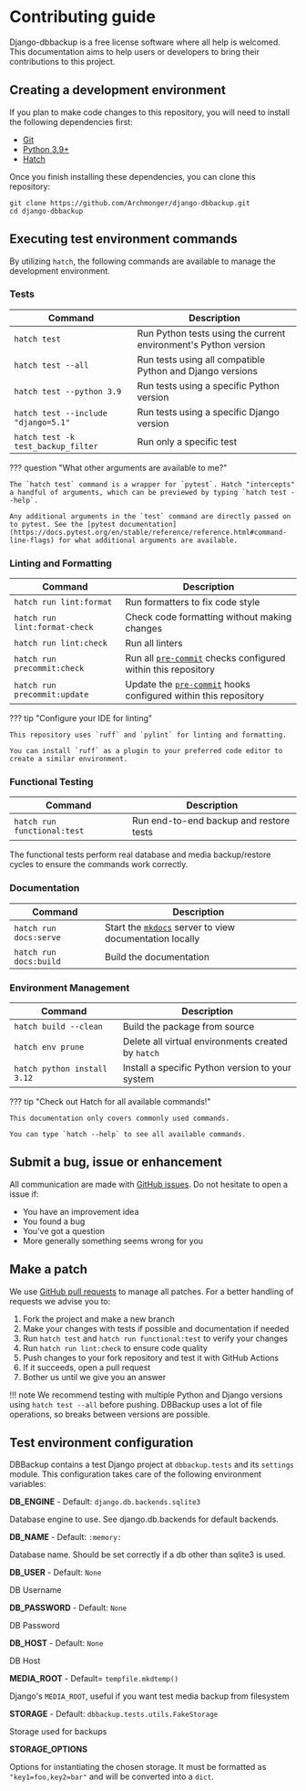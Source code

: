 # Contributing guide

Django-dbbackup is a free license software where all help is welcomed. This
documentation aims to help users or developers to bring their contributions
to this project.

## Creating a development environment

If you plan to make code changes to this repository, you will need to install the following dependencies first:

-   [Git](https://git-scm.com/downloads)
-   [Python 3.9+](https://www.python.org/downloads/)
-   [Hatch](https://hatch.pypa.io/latest/)

Once you finish installing these dependencies, you can clone this repository:

```shell
git clone https://github.com/Archmonger/django-dbbackup.git
cd django-dbbackup
```

## Executing test environment commands

By utilizing `hatch`, the following commands are available to manage the development environment.

### Tests

| Command | Description |
| --- | --- |
| `hatch test` | Run Python tests using the current environment's Python version |
| `hatch test --all` | Run tests using all compatible Python and Django versions |
| `hatch test --python 3.9` | Run tests using a specific Python version |
| `hatch test --include "django=5.1"` | Run tests using a specific Django version |
| `hatch test -k test_backup_filter` | Run only a specific test |

??? question "What other arguments are available to me?"

    The `hatch test` command is a wrapper for `pytest`. Hatch "intercepts" a handful of arguments, which can be previewed by typing `hatch test --help`.

    Any additional arguments in the `test` command are directly passed on to pytest. See the [pytest documentation](https://docs.pytest.org/en/stable/reference/reference.html#command-line-flags) for what additional arguments are available.

### Linting and Formatting

| Command | Description |
| --- | --- |
| `hatch run lint:format` | Run formatters to fix code style |
| `hatch run lint:format-check` | Check code formatting without making changes |
| `hatch run lint:check` | Run all linters |
| `hatch run precommit:check` | Run all [`pre-commit`](https://pre-commit.com/) checks configured within this repository |
| `hatch run precommit:update` | Update the [`pre-commit`](https://pre-commit.com/) hooks configured within this repository |

??? tip "Configure your IDE for linting"

    This repository uses `ruff` and `pylint` for linting and formatting.

    You can install `ruff` as a plugin to your preferred code editor to create a similar environment.

### Functional Testing

| Command | Description |
| --- | --- |
| `hatch run functional:test` | Run end-to-end backup and restore tests |

The functional tests perform real database and media backup/restore cycles to ensure the commands work correctly.

### Documentation

| Command | Description |
| --- | --- |
| `hatch run docs:serve` | Start the [`mkdocs`](https://www.mkdocs.org/) server to view documentation locally |
| `hatch run docs:build` | Build the documentation |

### Environment Management

| Command | Description |
| --- | --- |
| `hatch build --clean` | Build the package from source |
| `hatch env prune` | Delete all virtual environments created by `hatch` |
| `hatch python install 3.12` | Install a specific Python version to your system |

??? tip "Check out Hatch for all available commands!"

    This documentation only covers commonly used commands.

    You can type `hatch --help` to see all available commands.

## Submit a bug, issue or enhancement

All communication are made with [GitHub issues](https://github.com/Archmonger/django-dbbackup/issues). Do not hesitate to open a
issue if:

- You have an improvement idea
- You found a bug
- You've got a question
- More generally something seems wrong for you

## Make a patch

We use [GitHub pull requests](https://github.com/Archmonger/django-dbbackup/pulls) to manage all patches. For a better handling
of requests we advise you to:

1. Fork the project and make a new branch
2. Make your changes with tests if possible and documentation if needed
3. Run `hatch test` and `hatch run functional:test` to verify your changes
4. Run `hatch run lint:check` to ensure code quality
5. Push changes to your fork repository and test it with GitHub Actions
6. If it succeeds, open a pull request
7. Bother us until we give you an answer

!!! note
    We recommend testing with multiple Python and Django versions using
    `hatch test --all` before pushing. DBBackup uses a lot of file operations,
    so breaks between versions are possible.

## Test environment configuration

DBBackup contains a test Django project at `dbbackup.tests` and its
`settings` module. This configuration takes care of the following
environment variables:

**DB_ENGINE** - Default: `django.db.backends.sqlite3`

Database engine to use. See django.db.backends for default backends.

**DB_NAME** - Default: `:memory:`

Database name. Should be set correctly if a db other than sqlite3 is used.

**DB_USER** - Default: `None`

DB Username

**DB_PASSWORD** - Default: `None`

DB Password

**DB_HOST** - Default: `None`

DB Host

**MEDIA_ROOT** - Default= `tempfile.mkdtemp()`

Django's `MEDIA_ROOT`, useful if you want test media backup from filesystem

**STORAGE** - Default: `dbbackup.tests.utils.FakeStorage`

Storage used for backups

**STORAGE_OPTIONS**

Options for instantiating the chosen storage. It must be formatted as
`"key1=foo,key2=bar"` and will be converted into a `dict`.
